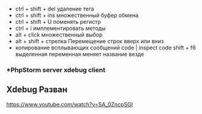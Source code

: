 * ctrl + shift + del удаление тега
* ctrl + shift + ins множественный буфер обмена
* ctrl + shift + U поменять регистр
* ctrl + i имплементировать методы
* alt + click множественный выбор
* alt + shift + стрелка Перемещение строк вверх или вниз
* копирование всплывающих сообщений code | inspect code
shift + f6 выделенная переменная меняет название везде

### *PhpStorm server xdebug client
## Xdebug Разван
https://www.youtube.com/watch?v=SA_0ZncpSGI
